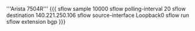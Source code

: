 '''Arista 7504R'''
{{{
sflow sample 10000
sflow polling-interval 20
sflow destination 140.221.250.106
sflow source-interface Loopback0
sflow run
sflow extension bgp
}}}
